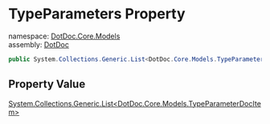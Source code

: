﻿# TypeParameters Property

namespace: [DotDoc\.Core\.Models](../../DotDoc.Core.Models.md)<br />
assembly: [DotDoc](../../../DotDoc.md)



```csharp
public System.Collections.Generic.List<DotDoc.Core.Models.TypeParameterDocItem> TypeParameters { get; };
```

## Property Value

[System\.Collections\.Generic\.List\<DotDoc\.Core\.Models\.TypeParameterDocItem\>](https://docs.microsoft.com/ja-jp/dotnet/api/System.Collections.Generic.List-1)

